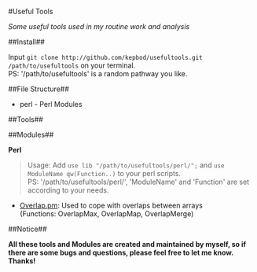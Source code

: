 #Useful Tools

*Some useful tools used in my routine work and analysis*

##Install##

Input `git clone http://github.com/kepbod/usefultools.git /path/to/usefultools` on your terminal.  
PS: '/path/to/usefultools' is a random pathway you like.

##File Structure##

* perl - Perl Modules

##Tools##



##Modules##

**Perl**

> Usage: Add `use lib "/path/to/usefultools/perl/";` and `use ModuleName
> qw(Function..)` to your perl scripts.  
> PS: '/path/to/usefultools/perl/', 'ModuleName' and 'Function' are set according to
> your needs.

* [Overlap.pm](https://github.com/kepbod/usefultools/blob/master/perl/Overlap.pm): Used to cope with overlaps between arrays  
    (Functions: OverlapMax, OverlapMap, OverlapMerge)

##Notice##

**All these tools and Modules are created and maintained by myself, so if there are
some bugs and questions, please feel free to let me know. Thanks!**
